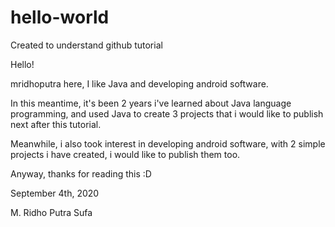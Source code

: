 # hello-world
Created to understand github tutorial

Hello!

mridhoputra here, I like Java and developing android software.

In this meantime, it's been 2 years i've learned about Java language programming, and used Java to create 3 projects that i would like to publish next after this tutorial.

Meanwhile, i also took interest in developing android software, with 2 simple projects i have created, i would like to publish them too.

Anyway, thanks for reading this :D


September 4th, 2020



M. Ridho Putra Sufa
